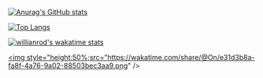 [![Anurag's GitHub stats](https://github-readme-stats.vercel.app/api?username=pat-on&count_private=true&show_icons=true)](https://github.com/anuraghazra/github-readme-stats)


[![Top Langs](https://github-readme-stats.vercel.app/api/top-langs/?username=pat-on&layout=compact)](https://github.com/anuraghazra/github-readme-stats)


[![willianrod's wakatime stats](https://github-readme-stats.vercel.app/api/wakatime?username=@On)](https://github.com/anuraghazra/github-readme-stats)

<a href="https://wakatime.com"><img style="height:50%;src="https://wakatime.com/share/@On/e31d3b8a-fa8f-4a76-9a02-88503bec3aa9.png" /></a>
